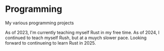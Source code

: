 # Programming
My various programming projects

As of 2023, I'm currently teaching myself Rust in my free time.
As of 2024, I continued to teach myself Rush, but at a muych slower pace.
Looking forward to continueing to learn Rust in 2025.
